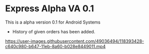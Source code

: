 # Express Alpha VA 0.1

This is a alpha version 0.1 for Android Systems

- History of given orders has been added.


https://user-images.githubusercontent.com/49036494/118393428-c640c980-b647-11eb-8a60-b028e8449011.mp4
